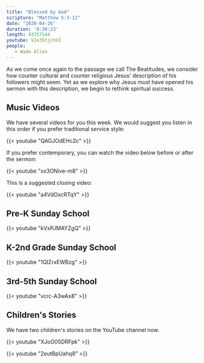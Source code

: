 ```yaml
---
title: "Blessed by God"
scripture: "Matthew 5:3-12"
date: "2020-04-26"
duration: '0:30:23' 
length: 43757144
youtube: V2e35tjchVI
people:
   - Wade Allen
---
```


As we come once again to the passage we call The Beatitudes, we consider how counter cultural and counter religious Jesus' description of his followers might seem. Yet as we explore why Jesus must have opened his sermon with this description, we begin to rethink spiritual success.

## Music Videos

We have several videos for you this week. We would suggest you listen in this order if you prefer traditional service style:

{{< youtube "QAGJOdEHc2c" >}}

If you prefer contemporary, you can watch the video below before or after the sermon:

{{< youtube "xx3ONive-m8" >}}

This is a suggested closing video:

{{< youtube "a4VdOxcRTqY" >}}

## Pre-K Sunday School

{{< youtube "kVxPJMAYZgQ" >}}

## K-2nd Grade Sunday School

{{< youtube "1QIZrxEWBzg" >}}

## 3rd-5th Sunday School

{{< youtube "vcrc-A3wAx8" >}}

## Children's Stories

We have two children's stories on the YouTube channel now.

{{< youtube "XJoG05DRFpk" >}}

{{< youtube "2eutBpUahq8" >}}

